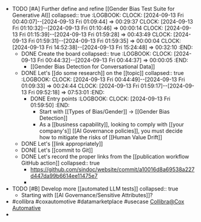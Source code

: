 - TODO [#A] Further define and refine [[Gender Bias Test Suite for Generative AI]]
  collapsed:: true
  :LOGBOOK:
  CLOCK: [2024-09-13 Fri 00:40:07]--[2024-09-13 Fri 01:09:44] =>  00:29:37
  CLOCK: [2024-09-13 Fri 01:10:32]--[2024-09-13 Fri 01:10:46] =>  00:00:14
  CLOCK: [2024-09-13 Fri 01:15:39]--[2024-09-13 Fri 01:59:28] =>  00:43:49
  CLOCK: [2024-09-13 Fri 01:59:31]--[2024-09-13 Fri 01:59:35] =>  00:00:04
  CLOCK: [2024-09-13 Fri 14:52:38]--[2024-09-13 Fri 15:24:48] =>  00:32:10
  :END:
	- DONE Create the board
	  collapsed:: true
	  :LOGBOOK:
	  CLOCK: [2024-09-13 Fri 00:44:32]--[2024-09-13 Fri 00:44:37] =>  00:00:05
	  :END:
		- [[Gender Bias Detection for Conversational Data]]
	- DONE Let's [[do some research]] on the [[topic]]
	  collapsed:: true
	  :LOGBOOK:
	  CLOCK: [2024-09-13 Fri 00:44:49]--[2024-09-13 Fri 01:09:33] =>  00:24:44
	  CLOCK: [2024-09-13 Fri 01:59:17]--[2024-09-13 Fri 09:52:18] =>  07:53:01
	  :END:
		- DONE Entry points
		  :LOGBOOK:
		  CLOCK: [2024-09-13 Fri 01:59:50]
		  :END:
			- Start with [[Types of Bias/Gender]] -> [[Gender Bias Detection]]
			- As a [[business capability]], looking to comply with [[your company's]] [[AI Governance policies]], you must decide how to mitigate the risks of [[Human Value Drift]]
	- DONE Let's [[link appropriately]]
	- DONE Let's [[commit to Git]]
	- DONE Let's record the proper links from the [[publication workflow GitHub action]]
	  collapsed:: true
		- https://github.com/sindoc/website/commit/a10016d8a69538a227d447da99b6614ee11475e7
		-
- TODO [#B] Develop more [[automated LLM tests]]
  collapsed:: true
	- Starting with [[AI Governance/Sensitive Attributes]]?
- #collibra #coxautomotive #datamarketplace #usecase [Collibra@Cox Automative](https://www.collibra.com/us/en/customer-stories/cox-automotive?utm_source=Lutino.io)
-